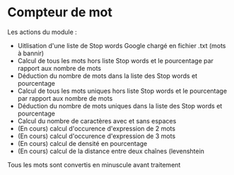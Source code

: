 Compteur de mot
===============

Les actions du module :
 - Uitlisation d'une liste de Stop words Google chargé en fichier .txt (mots à bannir)
 - Calcul de tous les mots hors liste Stop words et le pourcentage par rapport aux nombre de mots
 - Déduction du nombre de mots dans la liste des Stop words et pourcentage
 - Calcul de tous les mots uniques hors liste Stop words et le pourcentage par rapport aux nombre de mots
 - Déduction du nombre de mots uniques dans la liste des Stop words et pourcentage
 - Calcul du nombre de caractères avec et sans espaces
 - (En cours) calcul d'occurence d'expression de 2 mots
 - (En cours) calcul d'occurence d'expression de 3 mots
 - (En cours) calcul de densité en pourcentage
 - (En cours) calcul de la distance entre deux chaînes (levenshtein

Tous les mots sont convertis en minuscule avant traitement